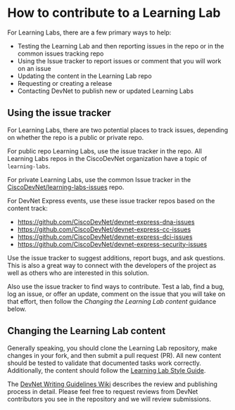 # How to contribute to a Learning Lab

For Learning Labs, there are a few primary ways to help:
 - Testing the Learning Lab and then reporting issues in the repo or in the common issues tracking repo
 - Using the Issue tracker to report issues or comment that you will work on an issue
 - Updating the content in the Learning Lab repo
 - Requesting or creating a release
 - Contacting DevNet to publish new or updated Learning Labs

## Using the issue tracker

For Learning Labs, there are two potential places to track issues, depending on
whether the repo is a public or private repo.

For public repo Learning Labs, use the issue tracker in the repo. All Learning Labs repos in the CiscoDevNet organization have a topic of `learning-labs`.

For private Learning Labs, use the common Issue tracker in the [CiscoDevNet/learning-labs-issues](https://github.com/CiscoDevNet/learning-labs-issues) repo.

For DevNet Express events, use these issue tracker repos based on the content track:
* https://github.com/CiscoDevNet/devnet-express-dna-issues
* https://github.com/CiscoDevNet/devnet-express-cc-issues
* https://github.com/CiscoDevNet/devnet-express-dci-issues
* https://github.com/CiscoDevNet/devnet-express-security-issues

Use the issue tracker to suggest additions, report bugs, and ask questions.
This is also a great way to connect with the developers of the project as well
as others who are interested in this solution.

Also use the issue tracker to find ways to contribute. Test a lab, find a bug,
log an issue, or offer an update, comment on the issue that you will take on
that effort, then follow the _Changing the Learning Lab content_ guidance below.

## Changing the Learning Lab content

Generally speaking, you should clone the Learning Lab repository, make changes in
your fork, and then submit a pull request (PR). All new content should be tested
to validate that documented tasks work correctly. Additionally, the content
should follow the [Learning Lab Style Guide](https://github.com/CiscoDevNet/devnet-writing-guidelines/wiki/Lab-Style-Guide).

The [DevNet Writing Guidelines Wiki](https://github.com/CiscoDevNet/devnet-writing-guidelines/wiki)
describes the review and publishing process in detail. Please feel free to request reviews from DevNet contributors you see in the repository and we will review submissions.
